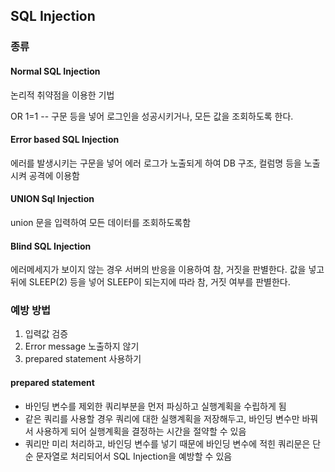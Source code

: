 ## SQL Injection

### 종류

#### Normal SQL Injection

논리적 취약점을 이용한 기법

OR 1=1 -- 구문 등을 넣어 로그인을 성공시키거나, 모든 값을 조회하도록 한다.

#### Error based SQL Injection

에러를 발생시키는 구문을 넣어 에러 로그가 노출되게 하여 DB 구조, 컬럼명 등을 노출시켜 공격에 이용함

#### UNION Sql Injection

union 문을 입력하여 모든 데이터를 조회하도록함

#### Blind SQL Injection

에러메세지가 보이지 않는 경우 서버의 반응을 이용하여 참, 거짓을 판별한다.
값을 넣고 뒤에 SLEEP(2) 등을 넣어 SLEEP이 되는지에 따라 참, 거짓 여부를 판별한다.

### 예방 방법

1. 입력값 검증
2. Error message 노출하지 않기
3. prepared statement 사용하기

#### prepared statement

- 바인딩 변수를 제외한 쿼리부분을 먼저 파싱하고 실행계획을 수립하게 됨
- 같은 쿼리를 사용할 경우 쿼리에 대한 실행계획을 저장해두고, 바인딩 변수만 바꿔서 사용하게 되어 실행계획을 결정하는 시간을 절약할 수 있음
- 쿼리만 미리 처리하고, 바인딩 변수를 넣기 때문에 바인딩 변수에 적힌 쿼리문은 단순 문자열로 처리되어서 SQL Injection을 예방할 수 있음
